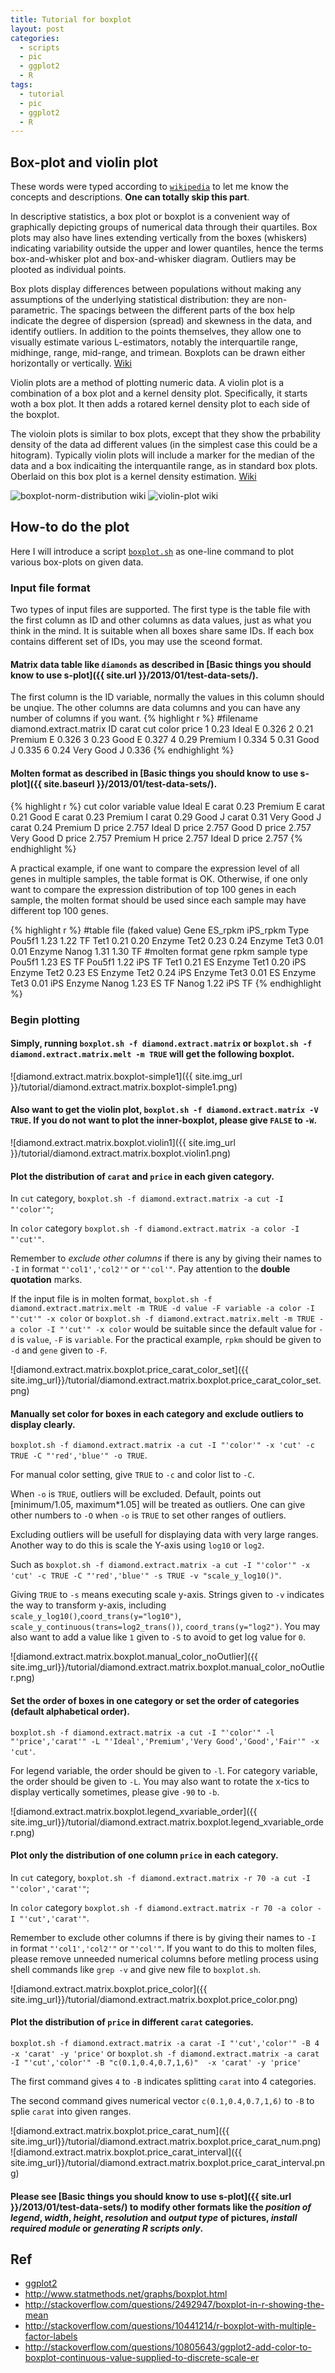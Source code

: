 ```yaml
---
title: Tutorial for boxplot
layout: post
categories:
  - scripts
  - pic
  - ggplot2
  - R
tags:
  - tutorial
  - pic
  - ggplot2
  - R
---
```

## Box-plot and violin plot

These words were typed according to [`wikipedia`](http://wikipedia.org) to let me know the concepts and descriptions. **One can totally skip this part**.

In descriptive statistics, a box plot or boxplot is a convenient way of graphically depicting groups of numerical data through their quartiles. Box plots may also have lines extending vertically from the boxes (whiskers) indicating variability outside the upper and lower quantiles, hence the terms box-and-whisker plot and box-and-whisker diagram. Outliers may be plooted as individual points.

Box plots display differences between populations without making any assumptions of the underlying statistical distribution: they are non-parametric. The spacings between the different parts of the box help indicate the degree of dispersion (spread) and skewness in the data, and identify outliers. In addition to the points themselves, they allow one to visually estimate various L-estimators, notably the interquartile range, midhinge, range, mid-range, and trimean. Boxplots can be drawn either horizontally or vertically. [Wiki](http://en.wikipedia.org/wiki/Box_plot)

Violin plots are a method of plotting numeric data. A violin plot is a combination of a box plot and a kernel density plot. Specifically, it starts woth a box plot. It then adds a rotared kernel density plot to each side of the boxplot.

The violoin plots is similar to box plots, except that they show the prbability density of the data ad different values (in the simplest case this could be a hitogram). Typically violin plots will include a marker for the median of the data and a box indicaiting the interquantile range, as in standard box plots. Oberlaid on this box plot is a kernel density estimation. [Wiki](http://en.wikipedia.org/wiki/Violin_plot)


![boxplot-norm-distribution wiki](http://upload.wikimedia.org/wikipedia/commons/thumb/1/1a/Boxplot_vs_PDF.svg/550px-Boxplot_vs_PDF.svg.png)
![violin-plot wiki](http://upload.wikimedia.org/wikipedia/commons/thumb/e/eb/Violinplot-hiv-paper-plot-pathogens.png/320px-Violinplot-hiv-paper-plot-pathogens.png)

## How-to do the plot

Here I will introduce a script [`boxplot.sh`](https://github.com/Tong-Chen/Plot/blob/master/boxplot.sh) as one-line command to plot various box-plots on given data.

### Input file format

Two types of input files are supported. The first type is the table file with the first column as ID and other columns as data values, just as what you think in the mind. It is suitable when all boxes share same IDs. If each box contains different set of IDs, you may use the sceond format. 

#### Matrix data table like `diamonds` as described in [Basic things you should know to use s-plot]({{ site.url }}/2013/01/test-data-sets/).

  The first column is the ID variable, normally the values in this column should be unqiue. The other columns are data columns and you can have any number of columns if you want. 
  {% highlight r %}
  #filename diamond.extract.matrix 
  ID  carat       cut color price
  1  0.23     Ideal     E 0.326
  2  0.21   Premium     E 0.326
  3  0.23      Good     E 0.327
  4  0.29   Premium     I 0.334
  5  0.31      Good     J 0.335
  6  0.24 Very Good     J 0.336
  {% endhighlight %}

#### Molten format as described in [Basic things you should know to use s-plot]({{ site.baseurl }}/2013/01/test-data-sets/).

  {% highlight r %}
       cut color variable value
     Ideal     E    carat  0.23
   Premium     E    carat  0.21
      Good     E    carat  0.23
   Premium     I    carat  0.29
      Good     J    carat  0.31
 Very Good     J    carat  0.24
   Premium     D    price 2.757
     Ideal     D    price 2.757
      Good     D    price 2.757
 Very Good     D    price 2.757
   Premium     H    price 2.757
     Ideal     D    price 2.757
  {% endhighlight %}

A practical example, if one want to compare the expression level of all genes in multiple samples, the table format is OK. Otherwise, if one only want to compare the expression distribution of top 100 genes in each sample, the molten format should be used since each sample may have different top 100 genes.

  {% highlight r %}
  #table file (faked value)
  Gene	ES_rpkm	iPS_rpkm Type
  Pou5f1  1.23     1.22  TF 
  Tet1    0.21     0.20  Enzyme
  Tet2    0.23     0.24  Enzyme
  Tet3    0.01     0.01  Enzyme
  Nanog   1.31     1.30  TF
  #molten format
  gene	rpkm	sample	type
  Pou5f1	1.23	ES  TF
  Pou5f1	1.22	iPS  TF
  Tet1	0.21	ES  Enzyme
  Tet1	0.20	iPS Enzyme
  Tet2	0.23	ES  Enzyme
  Tet2	0.24	iPS Enzyme
  Tet3	0.01	ES  Enzyme
  Tet3	0.01	iPS Enzyme
  Nanog	1.23	ES  TF
  Nanog	1.22	iPS  TF
  {% endhighlight %}



### Begin plotting

#### Simply, running `boxplot.sh -f diamond.extract.matrix` or `boxplot.sh -f diamond.extract.matrix.melt -m TRUE` will get the following boxplot.

  ![diamond.extract.matrix.boxplot-simple1]({{ site.img_url }}/tutorial/diamond.extract.matrix.boxplot-simple1.png)

#### Also want to get the violin plot, `boxplot.sh -f diamond.extract.matrix -V TRUE`. If you do not want to plot the inner-boxplot, please give `FALSE` to `-W`.

  ![diamond.extract.matrix.boxplot.violin1]({{ site.img_url }}/tutorial/diamond.extract.matrix.boxplot.violin1.png)

#### Plot the distribution of `carat` and `price` in each given category.

  In `cut` category, `boxplot.sh -f diamond.extract.matrix -a cut -I "'color'"`; 
  
  In `color` category `boxplot.sh -f diamond.extract.matrix -a color -I "'cut'"`. 
  
  Remember to *exclude other columns* if there is any by giving their names to `-I` in format `"'col1','col2'"` or `"'col'"`. Pay attention to the **double quotation** marks.  
  
  If the input file is in molten format, `boxplot.sh -f diamond.extract.matrix.melt -m TRUE -d value -F variable -a color -I "'cut'" -x color` or `boxplot.sh -f diamond.extract.matrix.melt -m TRUE -a color -I "'cut'" -x color` would be suitable since the default value for `-d` is `value`, `-F` is `variable`. For the practical example, `rpkm` should be given to `-d` and `gene` given to `-F`.

  ![diamond.extract.matrix.boxplot.price_carat_color_set]({{ site.img_url}}/tutorial/diamond.extract.matrix.boxplot.price_carat_color_set.png)

#### Manually set color for boxes in each category and exclude outliers to display clearly.
  
  `boxplot.sh -f diamond.extract.matrix -a cut -I "'color'" -x 'cut' -c TRUE -C "'red','blue'" -o TRUE`. 
  
  For manual color setting, give `TRUE` to `-c` and color list to `-C`. 
  
  When `-o` is `TRUE`, outliers will be excluded. Default, points out [minimum/1.05, maximum*1.05] will be treated as outliers. One can give other numbers to `-O` when `-o` is `TRUE` to set other ranges of outliers. 
  
  Excluding outliers will be usefull for displaying data with very large ranges. Another way to do this is scale the Y-axis using `log10` or `log2`. 
  
  Such as `boxplot.sh -f diamond.extract.matrix -a cut -I "'color'" -x 'cut' -c TRUE -C "'red','blue'" -s TRUE -v "scale_y_log10()"`. 
  
  Giving `TRUE` to `-s` means executing scale y-axis. Strings given to `-v` indicates the way to transform y-axis, including `scale_y_log10()`,`coord_trans(y="log10")`, `scale_y_continuous(trans=log2_trans())`, `coord_trans(y="log2")`. You may also want to add a value like `1` given to `-S` to avoid to get log value for `0`.

  ![diamond.extract.matrix.boxplot.manual_color_noOutlier]({{ site.img_url}}/tutorial/diamond.extract.matrix.boxplot.manual_color_noOutlier.png)

#### Set the order of boxes in one category or set the order of categories (default alphabetical order). 
  
  `boxplot.sh -f diamond.extract.matrix -a cut -I "'color'" -l "'price','carat'" -L "'Ideal','Premium','Very Good','Good','Fair'" -x 'cut'`. 
  
  For legend variable, the order should be given to `-l`. For category variable, the order should be given to `-L`. You may also want to rotate the x-tics to display vertically sometimes, please give `-90` to `-b`.

  ![diamond.extract.matrix.boxplot.legend_xvariable_order]({{ site.img_url}}/tutorial/diamond.extract.matrix.boxplot.legend_xvariable_order.png)

#### Plot only the distribution of one column `price` in each category.

  In `cut` category, `boxplot.sh -f diamond.extract.matrix -r 70 -a cut -I "'color','carat'"`; 
  
  In `color` category `boxplot.sh -f diamond.extract.matrix -r 70 -a color -I "'cut','carat'"`. 
  
  Remember to exclude other columns if there is by giving their names to `-I` in format `"'col1','col2'"` or `"'col'"`. If you want to do this to molten files, please remove unneeded numerical columns before metling process using shell commands like `grep -v` and give new file to `boxplot.sh`.

  ![diamond.extract.matrix.boxplot.price_color]({{ site.img_url}}/tutorial/diamond.extract.matrix.boxplot.price_color.png)


#### Plot the distribution of `price` in different `carat` categories. 
  
  `boxplot.sh -f diamond.extract.matrix -a carat -I "'cut','color'" -B 4 -x 'carat' -y 'price'` 
  or `boxplot.sh -f diamond.extract.matrix -a carat -I "'cut','color'" -B "c(0.1,0.4,0.7,1,6)"  -x 'carat' -y 'price'`

  The first command gives `4` to `-B` indicates splitting `carat` into 4 categories. 
  
  The second command gives numerical vector `c(0.1,0.4,0.7,1,6)` to `-B` to splie `carat` into given ranges.

  ![diamond.extract.matrix.boxplot.price_carat_num]({{ site.img_url}}/tutorial/diamond.extract.matrix.boxplot.price_carat_num.png)
  ![diamond.extract.matrix.boxplot.price_carat_interval]({{ site.img_url}}/tutorial/diamond.extract.matrix.boxplot.price_carat_interval.png)

#### Please see [Basic things you should know to use s-plot]({{ site.url }}/2013/01/test-data-sets/) to modify other formats like the *position of legend*, *width*, *height*, *resolution* and *output type* of pictures, *install required module* or *generating R scripts only*.

## Ref

* [ggplot2](http://docs.ggplot2.org/current/)
* http://www.statmethods.net/graphs/boxplot.html
* http://stackoverflow.com/questions/2492947/boxplot-in-r-showing-the-mean
* http://stackoverflow.com/questions/10441214/r-boxplot-with-multiple-factor-labels
* http://stackoverflow.com/questions/10805643/ggplot2-add-color-to-boxplot-continuous-value-supplied-to-discrete-scale-er

